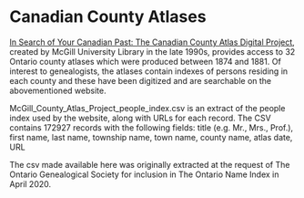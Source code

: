 # Canadian County Atlases

[In Search of Your Canadian Past: The Canadian County Atlas Digital Project](https://digital.library.mcgill.ca/countyatlas), created by McGill University Library in the late 1990s, provides access to 32 Ontario county atlases which were produced between 1874 and 1881.  Of interest to genealogists, the atlases contain indexes of persons residing in each county and these have been digitized and are searchable on the abovementioned website.

McGill_County_Atlas_Project_people_index.csv is an extract of the people index used by the website, along with URLs for each record. The CSV contains 172927 records with the following fields:
title (e.g. Mr., Mrs., Prof.), first name, last name, township name, town name, county name, atlas date, URL

The csv made available here was originally extracted at the request of The Ontario Genealogical Society for inclusion in The Ontario Name Index in April 2020.
